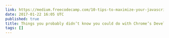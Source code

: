 ```yaml
---
link: https://medium.freecodecamp.com/10-tips-to-maximize-your-javascript-debugging-experience-b69a75859329#.4vin0e4hl
date: 2017-01-22 16:05 UTC
published: true
title: Things you probably didn’t know you could do with Chrome’s Developer Console
tags: []
---
```




